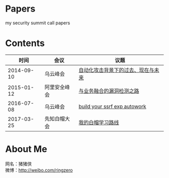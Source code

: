 # Papers
my security summit call papers

# Contents
| 时间 | 会议 | 议题 |
| --- | --- | --- |
| 2014-09-10 | 乌云峰会 | [自动化攻击背景下的过去、现在与未来](自动化攻击背景下的过去、现在与未来--20140910.pdf) |
| 2015-01-12 | 阿里安全峰会 | [与业务融合的漏洞检测之路](与业务融合的漏洞检测之路-猪猪侠-20150112.pdf) |
| 2016-07-08 | 乌云峰会 | [build your ssrf exp autowork](build_your_ssrf_exp_autowork--20160711.pdf) |
| 2017-03-25 | 先知白帽大会 | [我的白帽学习路线](我的白帽学习路线--20170325.pdf) |

# About Me
网名：猪猪侠    
微博：http://weibo.com/ringzero
